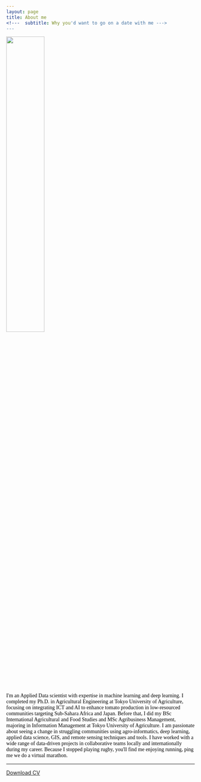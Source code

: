 ```yaml
---
layout: page
title: About me
<!---  subtitle: Why you'd want to go on a date with me --->
---
```


<div><img src="https://denisdpr.github.io/assets/img/denis_hp.jpg" width="45%"/></div>

<div style="text-align:left"><span style="color:black; font-family:Georgia;">
 I'm an Applied Data scientist with expertise in machine learning and deep learning. I completed my Ph.D. in Agricultural Engineering at Tokyo University of Agriculture, focusing on integrating ICT and AI to enhance tomato production in low-resourced communities targeting Sub-Sahara Africa and Japan. Before that, I did my BSc International Agricultural and Food Studies and MSc Agribusiness Management, majoring in Information Management at Tokyo University of Agriculture. I am passionate about seeing a change in struggling communities using agro-informatics, deep learning, applied data science, GIS, and remote sensing techniques and tools. 
I have worked with a wide range of data-driven projects in collaborative teams locally and internationally during my career. 
Because I stopped playing rugby, you'll find me enjoying running, ping me we do a virtual marathon. 
 
 </span></div>


 
---
<a href="https://denisdpr.github.io/Denis_Pastory_CV.pdf" download>Download CV</a>


<!--- <div style="clear: both;">
  <div style="float: left; margin-right 1em;">
    <img src="https://denisdpr.github.io/assets/img/aboutpic.PNG" width="45% alt="">
  </div>
  <div>
    <h2>About Me</h2>
    <p>I'm an Applied Data scientist, graduated from Tokyo University of Agriculture with B.S./M.S. Agribusiness Management where I majored in Information Management,then did a Ph.D. Agricultural Engineering with main focus Integration of ICT and AI to enhance tomato production in low-resourced communities targeting Sub-Sahara Africa and Japan. I am passionated about seeing change in struggling communities using agro-informatics, deep learning, applied data science, GIS and remote sensing. 
I have also been involved in consultant works for in wide range of data-driven collaborative teams and projects locally and international. 
I am ex-rugby player and part-time runner.</p>
  </div>
</div> --->

